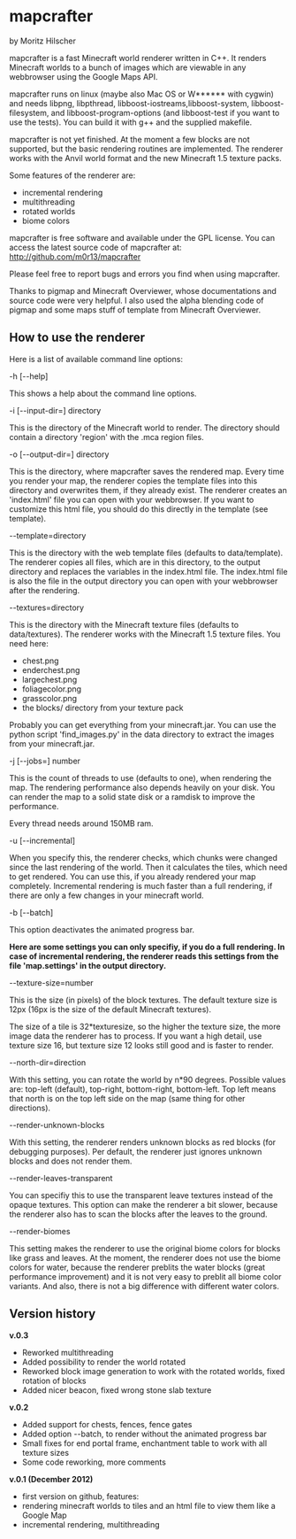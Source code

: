 # mapcrafter #

by Moritz Hilscher

mapcrafter is a fast Minecraft world renderer written in C++. It renders
Minecraft worlds to a bunch of images which are viewable in any webbrowser
using the Google Maps API.

mapcrafter runs on linux (maybe also Mac OS or W****** with cygwin) and needs
libpng, libpthread, libboost-iostreams,libboost-system, libboost-filesystem,
and libboost-program-options (and libboost-test if you want to use the tests).
You can build it with g++ and the supplied makefile.

mapcrafter is not yet finished. At the moment a few blocks are not supported,
but the basic rendering routines are implemented. The renderer works with the
Anvil world format and the new Minecraft 1.5 texture packs.

Some features of the renderer are:
* incremental rendering
* multithreading
* rotated worlds
* biome colors

mapcrafter is free software and available under the GPL license.  You can
access the latest source code of mapcrafter at:
http://github.com/m0r13/mapcrafter

Please feel free to report bugs and errors you find when using mapcrafter.

Thanks to pigmap and Minecraft Overviewer, whose documentations and source code
were very helpful. I also used the alpha blending code of pigmap and some maps
stuff of template from Minecraft Overviewer.

## How to use the renderer ##

Here is a list of available command line options:

-h [--help]

This shows a help about the command line options.

-i [--input-dir=] directory

This is the directory of the Minecraft world to render. The directory should
contain a directory 'region' with the .mca region files.

-o [--output-dir=] directory

This is the directory, where mapcrafter saves the rendered map. Every time you
render your map, the renderer copies the template files into this directory and
overwrites them, if they already exist. The renderer creates an 'index.html'
file you can open with your webbrowser. If you want to customize this html
file, you should do this directly in the template (see template).

--template=directory

This is the directory with the web template files (defaults to data/template).
The renderer copies all files, which are in this directory, to the output
directory and replaces the variables in the index.html file. The index.html
file is also the file in the output directory you can open with your webbrowser
after the rendering. 

--textures=directory

This is the directory with the Minecraft texture files (defaults to
data/textures).  The renderer works with the Minecraft 1.5 texture files. You
need here: 
* chest.png
* enderchest.png
* largechest.png
* foliagecolor.png
* grasscolor.png
* the blocks/ directory from your texture pack

Probably you can get everything from your minecraft.jar. You can use the python
script 'find_images.py' in the data directory to extract the images from your
minecraft.jar.

-j [--jobs=] number

This is the count of threads to use (defaults to one), when rendering the map.
The rendering performance also depends heavily on your disk. You can render the
map to a solid state disk or a ramdisk to improve the performance.

Every thread needs around 150MB ram.

-u [--incremental]

When you specify this, the renderer checks, which chunks were changed since the
last rendering of the world. Then it calculates the tiles, which need to get
rendered. You can use this, if you already rendered your map completely.
Incremental rendering is much faster than a full rendering, if there are only a
few changes in your minecraft world.

-b [--batch]

This option deactivates the animated progress bar.


**Here are some settings you can only specifiy, if you do a full rendering. In
case of incremental rendering, the renderer reads this settings from the file
'map.settings' in the output directory.**


--texture-size=number

This is the size (in pixels) of the block textures. The default texture size is
12px (16px is the size of the default Minecraft textures).

The size of a tile is 32*texturesize, so the higher the texture size, the more
image data the renderer has to process. If you want a high detail, use texture
size 16, but texture size 12 looks still good and is faster to render.

--north-dir=direction

With this setting, you can rotate the world by n*90 degrees. Possible values
are: top-left (default), top-right, bottom-right, bottom-left. Top left means
that north is on the top left side on the map (same thing for other
directions).

--render-unknown-blocks

With this setting, the renderer renders unknown blocks as red blocks (for
debugging purposes). Per default, the renderer just ignores unknown blocks and
does not render them.

--render-leaves-transparent

You can specifiy this to use the transparent leave textures instead of the
opaque textures. This option can make the renderer a bit slower, because the
renderer also has to scan the blocks after the leaves to the ground.

--render-biomes

This setting makes the renderer to use the original biome colors for blocks
like grass and leaves. At the moment, the renderer does not use the biome
colors for water, because the renderer preblits the water blocks (great
performance improvement) and it is not very easy to preblit all biome color
variants. And also, there is not a big difference with different water colors. 

## Version history ##

**v.0.3**

* Reworked multithreading
* Added possibility to render the world rotated
* Reworked block image generation to work with the rotated worlds, fixed
  rotation of blocks
* Added nicer beacon, fixed wrong stone slab texture

**v.0.2**

* Added support for chests, fences, fence gates
* Added option --batch, to render without the animated progress bar
* Small fixes for end portal frame, enchantment table to work with all texture
  sizes
* Some code reworking, more comments

**v.0.1 (December 2012)**

* first version on github, features:
* rendering minecraft worlds to tiles and an html file to view them like a
  Google Map
* incremental rendering, multithreading
